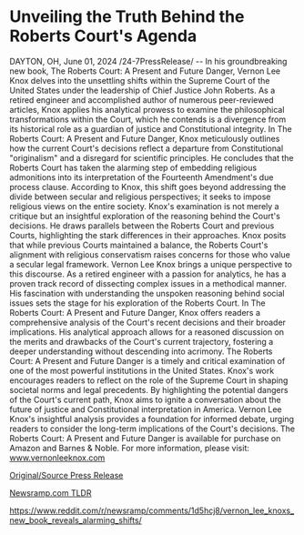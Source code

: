 # Unveiling the Truth Behind the Roberts Court's Agenda

DAYTON, OH, June 01, 2024 /24-7PressRelease/ -- In his groundbreaking new book, The Roberts Court: A Present and Future Danger, Vernon Lee Knox delves into the unsettling shifts within the Supreme Court of the United States under the leadership of Chief Justice John Roberts. As a retired engineer and accomplished author of numerous peer-reviewed articles, Knox applies his analytical prowess to examine the philosophical transformations within the Court, which he contends is a divergence from its historical role as a guardian of justice and Constitutional integrity.  In The Roberts Court: A Present and Future Danger, Knox meticulously outlines how the current Court's decisions reflect a departure from Constitutional "originalism" and a disregard for scientific principles. He concludes that the Roberts Court has taken the alarming step of embedding religious admonitions into its interpretation of the Fourteenth Amendment's due process clause. According to Knox, this shift goes beyond addressing the divide between secular and religious perspectives; it seeks to impose religious views on the entire society.  Knox's examination is not merely a critique but an insightful exploration of the reasoning behind the Court's decisions. He draws parallels between the Roberts Court and previous Courts, highlighting the stark differences in their approaches. Knox posits that while previous Courts maintained a balance, the Roberts Court's alignment with religious conservatism raises concerns for those who value a secular legal framework.  Vernon Lee Knox brings a unique perspective to this discourse. As a retired engineer with a passion for analytics, he has a proven track record of dissecting complex issues in a methodical manner. His fascination with understanding the unspoken reasoning behind social issues sets the stage for his exploration of the Roberts Court.  In The Roberts Court: A Present and Future Danger, Knox offers readers a comprehensive analysis of the Court's recent decisions and their broader implications. His analytical approach allows for a reasoned discussion on the merits and drawbacks of the Court's current trajectory, fostering a deeper understanding without descending into acrimony.  The Roberts Court: A Present and Future Danger is a timely and critical examination of one of the most powerful institutions in the United States. Knox's work encourages readers to reflect on the role of the Supreme Court in shaping societal norms and legal precedents. By highlighting the potential dangers of the Court's current path, Knox aims to ignite a conversation about the future of justice and Constitutional interpretation in America. Vernon Lee Knox's insightful analysis provides a foundation for informed debate, urging readers to consider the long-term implications of the Court's decisions.  The Roberts Court: A Present and Future Danger is available for purchase on Amazon and Barnes & Noble. For more information, please visit: www.vernonleeknox.com 

[Original/Source Press Release](https://www.24-7pressrelease.com/press-release/511360/unveiling-the-truth-behind-the-roberts-courts-agenda)
                    

[Newsramp.com TLDR](None) 

https://www.reddit.com/r/newsramp/comments/1d5hcj8/vernon_lee_knoxs_new_book_reveals_alarming_shifts/